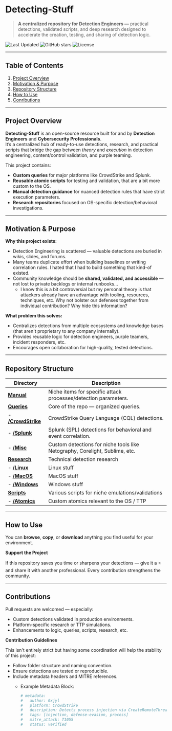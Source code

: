 # Detecting-Stuff 

> **A centralized repository for Detection Engineers —** practical detections, validated scripts, and deep research designed to accelerate the creation, testing, and sharing of detection logic.

![Last Updated](https://img.shields.io/github/last-commit/0xjyl/Detecting-Stuff?label=Last%20Updated&style=for-the-badge)
![GitHub stars](https://img.shields.io/github/stars/0xjyl/Detecting-Stuff?style=for-the-badge)
![License](https://img.shields.io/github/license/0xjyl/Detecting-Stuff?style=for-the-badge)

---

## Table of Contents
1. [Project Overview](#-roject-overview)
2. [Motivation & Purpose](#motivation--purpose)
3. [Repository Structure](#repository-structure)
4. [How to Use](#how-to-use)
5. [Conributions](#contributions)

---

## Project Overview

**Detecting-Stuff** is an open-source resource built for and by **Detection Engineers** and **Cybersecurity Professionals**.   
It’s a centralized hub of ready-to-use detections, research, and practical scripts that bridge the gap between *theory* and *execution* in detection engineering, content/control validation, and purple teaming.

This project contains:
- **Custom queries** for major platforms like CrowdStrike and Splunk.  
- **Reusable atomic scripts** for testing and validation, that are a bit more custom to the OS. 
- **Manual detection guidance** for nuanced detection rules that have strict execution parameters. 
- **Research repositories** focused on OS-specific detection/behavioral investigations. 

---

## Motivation & Purpose

**Why this project exists:**
- Detection Engineering is scattered — valuable detections are buried in wikis, slides, and forums. 
- Many teams duplicate effort when building baselines or writing correlation rules. I hated that I had to build something that kind-of existed. 
- Community knowledge should be **shared, validated, and accessible** — not lost to private backlogs or internal runbooks...
    - I know this is a bit controversial but my personal theory is that attackers already have an advantage with tooling, resources, techniques, etc. Why not bolster our defenses together from individual contribution? Why hide this information?

**What problem this solves:**
- Centralizes detections from multiple ecosystems and knowledge bases (that aren't proprietary to any company internally). 
- Provides reusable logic for detection engineers, purple teamers, incident responders, etc.
- Encourages open collaboration for high-quality, tested detections.

---

## Repository Structure

| Directory | Description |
|------------|--------------|
| [**Manual**](./Manual) | Niche items for specific attack processes/detection parameters. |
| [**Queries**](./Queries) | Core of the repo — organized queries. |
| - [**/CrowdStrike**](./Queries/CrowdStrike) | CrowdStrike Query Language (CQL) detections. |
| - [**/Splunk**](./Queries/Splunk) | Splunk (SPL) detections for behavioral and event correlation. |
| - [**/Misc**](./Queries/Misc) | Custom detections for niche tools like Netography, Corelight, Sublime, etc. |
| [**Research**](./Research) | Technical detection research |
| - [**/Linux**](./Research/Linux) | Linux stuff |
| - [**/MacOS**](./Research/MacOS) | MacOS stuff |
| - [**/Windows**](./Research/Windows) | Windows stuff |
| [**Scripts**](./Scripts) | Various scripts for niche emulations/validations |
| - [**/Atomics**](./Scripts/Atomics) | Custom atomics relevant to the OS / TTP |

---

## How to Use

You can **browse**, **copy**, or **download** anything you find useful for your environment. 

**Support the Project**

If this repository saves you time or sharpens your detections — give it a ⭐ and share it with another professional. Every contribution strengthens the community.

---

## Contributions

Pull requests are welcomed — especially:

- Custom detections validated in production environments.
- Platform-specific research or TTP simulations.
- Enhancements to logic, queries, scripts, research, etc.

**Contribution Guidelines**

This isn't entirely strict but having some coordination will help the stability of this project:

- Follow folder structure and naming convention.
- Ensure detections are tested or reproducible.
- Include metadata headers and MITRE references.
    - Example Metadata Block:

        ```yaml
        # metadata:
        #   author: 0xjyl
        #   platform: CrowdStrike
        #   description: Detects process injection via CreateRemoteThread
        #   tags: [injection, defense-evasion, process]
        #   mitre_attack: T1055
        #   status: verified
